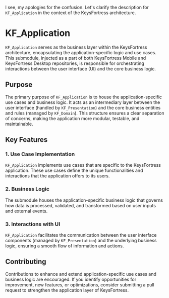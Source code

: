 I see, my apologies for the confusion. Let's clarify the description for `KF_Application` in the context of the KeysFortress architecture.

# KF_Application

`KF_Application` serves as the business layer within the KeysFortress architecture, encapsulating the application-specific logic and use cases. This submodule, injected as a part of both KeysFortress Mobile and KeysFortress Desktop repositories, is responsible for orchestrating interactions between the user interface (UI) and the core business logic.

## Purpose

The primary purpose of `KF_Application` is to house the application-specific use cases and business logic. It acts as an intermediary layer between the user interface (handled by `KF_Presentation`) and the core business entities and rules (managed by `KF_Domain`). This structure ensures a clear separation of concerns, making the application more modular, testable, and maintainable.

## Key Features

### 1. Use Case Implementation

`KF_Application` implements use cases that are specific to the KeysFortress application. These use cases define the unique functionalities and interactions that the application offers to its users.

### 2. Business Logic

The submodule houses the application-specific business logic that governs how data is processed, validated, and transformed based on user inputs and external events.

### 3. Interactions with UI

`KF_Application` facilitates the communication between the user interface components (managed by `KF_Presentation`) and the underlying business logic, ensuring a smooth flow of information and actions.

## Contributing

Contributions to enhance and extend application-specific use cases and business logic are encouraged. If you identify opportunities for improvement, new features, or optimizations, consider submitting a pull request to strengthen the application layer of KeysFortress.
